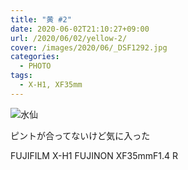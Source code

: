 ```yaml
---
title: "黄 #2"
date: 2020-06-02T21:10:27+09:00
url: /2020/06/02/yellow-2/
cover: /images/2020/06/_DSF1292.jpg
categories:
  - PHOTO
tags:
  - X-H1, XF35mm
---
```


![水仙](/images/2020/06/_DSF1294.jpg)

ピントが合ってないけど気に入った

FUJIFILM X-H1 FUJINON XF35mmF1.4 R